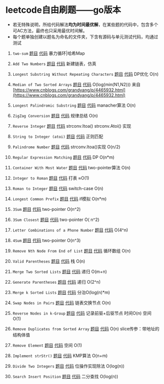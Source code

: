 # leetcode自由刷题——go版本

* 若无特殊说明，所给代码解法**均为时间最优解**，在某些题的代码中，包含多个可AC方法，最终也只采用最优时间解。
* 每个题单独创建以题名为命名的文件夹，下含有源码与单元测试代码，均通过测试

1. `two-sum` [题目](https://leetcode.com/problems/two-sum/) [代码](two-sum/two-sum.go) 暴力循环|哈希Map
2. `Add Two Numbers` [题目](https://leetcode.com/problems/add-two-numbers/) [代码](add-two-numbers/add-two-numbers.go)
   新建链表，仿真
3. `Longest Substring Without Repeating Characters` [题目](https://leetcode.com/problems/longest-substring-without-repeating-characters/) [代码](longest-substring-without-repeating-characters/longest-substring-without-repeating-characters.go)
   DP优化 O(n)
4. `Median of Two Sorted Arrays` [题目](https://leetcode.com/problems/median-of-two-sorted-arrays/) [代码](median-of-two-sorted-arrays/median-of-two-sorted-arrays.go)
   O(log(min(N1,N2)))
   来自[https://www.cnblogs.com/grandyang/p/4465932.html](https://www.cnblogs.com/grandyang/p/4465932.html)
5. `Longest Palindromic Substring` [题目](https://leetcode.com/problems/longest-palindromic-substring/) [代码](longest-palindromic-substring/longest-palindromic-substring.go)
   manacher算法 O(n)
6. `ZigZag Conversion` [题目](https://leetcode.com/problems/zigzag-conversion/) [代码](zigzag-conversion/zigzag-conversion.go)
   规律总结 O(n)
7. `Reverse Integer` [题目](https://leetcode.com/problems/reverse-integer/) [代码](reverse-integer/reverse-integer.go)
   strconv.Itoa() strconv.Atoi() 实现
8. `String to Integer (atoi)` [题目](https://leetcode.com/problems/string-to-integer-atoi/) [代码](string-to-integer-atoi/string-to-integer-atoi.go)
   正则匹配
9. `Palindrome Number` [题目](https://leetcode.com/problems/palindrome-number/) [代码](palindrome-number/palindrome-number.go)
   strconv.Itoa()实现 O(n/2)
10. `Regular Expression Matching` [题目](https://leetcode.com/problems/regular-expression-matching/) [代码](regular-expression-matching/regular-expression-matching.go)
    DP O(n*m)
11. `Container With Most Water` [题目](https://leetcode.com/problems/container-with-most-water/) [代码](container-with-most-water/container-with-most-water.go)
    two-pointer算法 O(n)
12. `Integer to Roman` [题目](https://leetcode.com/problems/integer-to-roman/) [代码](integer-to-roman/integer-to-roman.go)
    打表 ≈O(1)
13. `Roman to Integer` [题目](https://leetcode.com/problems/roman-to-integer/) [代码](roman-to-integer/roman-to-integer.go)
    switch-case O(n)
14. `Longest Common Prefix` [题目](https://leetcode.com/problems/longest-common-prefix/) [代码](longest-common-prefix/longest-common-prefix.go)
    if模拟 O(n*m)
15. `3Sum`  [题目](https://leetcode.com/problems/3sum/) [代码](3sum/3sum.go) two-pointer O(n^2)
16. `3Sum Closest` [题目](https://leetcode.com/problems/3sum-closest/) [代码](3sum-closest/3sum-closest.go) two-pointer O(
    n^2)
17. `Letter Combinations of a Phone Number` [题目](https://leetcode.com/problems/letter-combinations-of-a-phone-number/) [代码](letter-combinations-of-a-phone-number/letter-combinations-of-a-phone-number.go)
    O(4^n)
18. `4Sum` [题目](https://leetcode.com/problems/4sum/) [代码](4sum/4sum.go) two-pointer O(n^3)
19. `Remove Nth Node From End of List` [题目](https://leetcode.com/problems/remove-nth-node-from-end-of-list/) [代码](remove-nth-node-from-end-of-list/remove-nth-node-from-end-of-list.go)
    循环数组 O(n)
20. `Valid Parentheses` [题目](https://leetcode.com/problems/valid-parentheses/) [代码](valid-parentheses/valid-parentheses.go)
    栈 O(n)
21. `Merge Two Sorted Lists` [题目](https://leetcode.com/problems/merge-two-sorted-lists/) [代码](merge-two-sorted-lists/merge-two-sorted-lists.go)
    递归 O(m+n)
22. `Generate Parentheses` [题目](https://leetcode.com/problems/generate-parentheses/) [代码](generate-parentheses/generate-parentheses.go)
    递归 O(2^n)
23. `Merge k Sorted Lists` [题目](https://leetcode.com/problems/merge-k-sorted-lists/) [代码](merge-k-sorted-lists/merge-k-sorted-lists.go) 分治O(log(n)*m)
24. `Swap Nodes in Pairs` [题目](https://leetcode.com/problems/swap-nodes-in-pairs/) [代码](swap-nodes-in-pairs/swap-nodes-in-pairs.go) 链表交换节点 O(n)
25. `Reverse Nodes in k-Group` [题目](https://leetcode.com/problems/reverse-nodes-in-k-group/) [代码](reverse-nodes-in-k-group/reverse-nodes-in-k-group.go) 记录前驱+后驱节点 时间O(n) 空间O(1)
26. `Remove Duplicates from Sorted Array` [题目](https://leetcode.com/problems/remove-duplicates-from-sorted-array/) [代码](remove-duplicates-from-sorted-array/remove-duplicates-from-sorted-array.go) O(n) slice传参：带地址的结构体值
27. `Remove Element` [题目](https://leetcode.com/problems/remove-element/) [代码](remove-element/remove-element.go) 空间 O(1)
28. `Implement strStr()` [题目](https://leetcode.com/problems/implement-strstr/) [代码](implement-strstr/implement-strstr.go) KMP算法 O(n+m)
29. `Divide Two Integers` [题目](https://leetcode.com/problems/divide-two-integers/) [代码](divide-two-integers/divide-two-integers.go) 位操作实现除法 O(log(n))


35. `Search Insert Position` [题目](https://leetcode.com/problems/search-insert-position/) [代码](search-insert-position/search-insert-position.go) 二分查找 O(log(n))